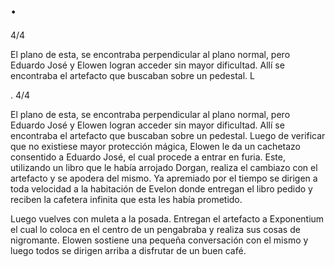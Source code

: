 # .
4/4


El plano de esta, se encontraba perpendicular al plano normal, pero Eduardo José y Elowen logran acceder sin mayor dificultad.
Allí se encontraba el artefacto que buscaban sobre un pedestal.
L

.
4/4


El plano de esta, se encontraba perpendicular al plano normal, pero Eduardo José y Elowen logran acceder sin mayor dificultad.
Allí se encontraba el artefacto que buscaban sobre un pedestal.
Luego de verificar que no existiese mayor protección mágica, Elowen le da un cachetazo consentido a Eduardo José, el cual procede a entrar en furia. 
Este, utilizando un libro que le había arrojado Dorgan, realiza el cambiazo con el artefacto y se apodera del mismo.
Ya apremiado por el tiempo se dirigen a toda velocidad a la habitación de Evelon donde entregan el libro pedido y reciben la cafetera infinita que esta les había prometido.

Luego vuelves con muleta a la posada. Entregan el artefacto a Exponentium el cual lo coloca en el centro de un pengabraba y realiza sus cosas de nigromante.
Elowen sostiene una pequeña conversación con el mismo y luego todos se dirigen arriba a disfrutar de un buen café.

